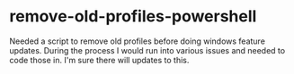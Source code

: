 # remove-old-profiles-powershell
Needed a script to remove old profiles before doing windows feature updates. 
During the process I would run into various issues and needed to code those in. 
I'm sure there will updates to this.
